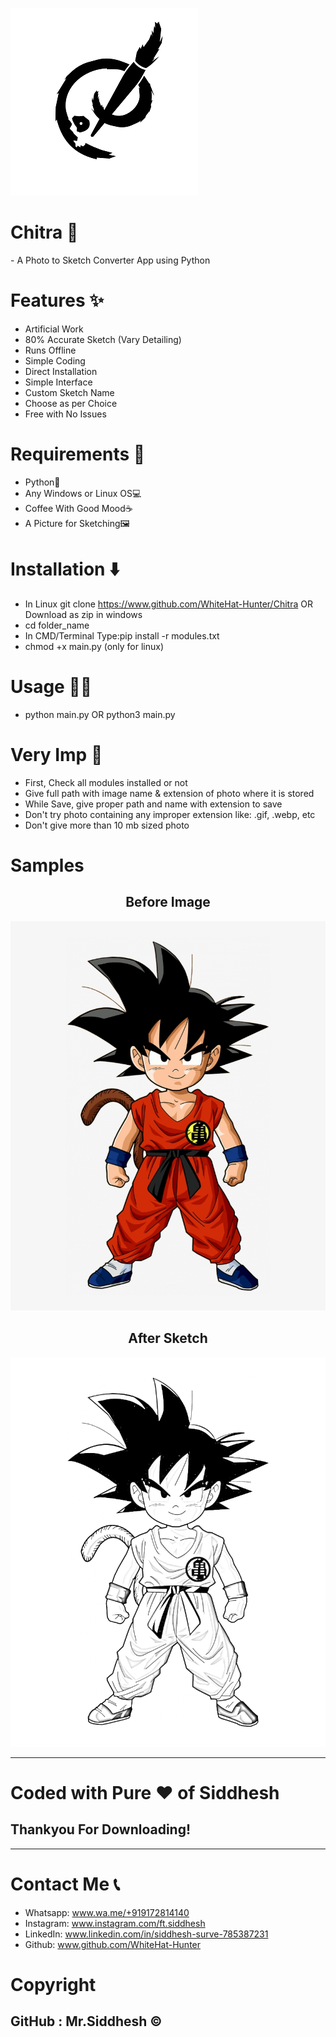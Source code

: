 ![](logo.png)

<h1 style=bold>Chitra 🔰</h1>
- A Photo to Sketch Converter App using Python

# Features ✨
- Artificial Work
- 80% Accurate Sketch (Vary Detailing)
- Runs Offline
- Simple Coding
- Direct Installation
- Simple Interface
- Custom Sketch Name
- Choose as per Choice
- Free with No Issues

# Requirements 📂
- Python🐍
- Any Windows or Linux OS💻
- Coffee With Good Mood☕
- A Picture for Sketching🖼️

# Installation ⬇️
- In Linux git clone https://www.github.com/WhiteHat-Hunter/Chitra  OR  Download as zip in windows
- cd folder_name
- In CMD/Terminal Type:pip install -r modules.txt
- chmod +x main.py (only for linux)

# Usage 👨‍💻
- python main.py  OR  python3 main.py

# Very Imp 🔴
- First, Check all modules installed or not
- Give full path with image name & extension of photo where it is stored
- While Save, give proper path and name with extension to save
- Don't try photo containing any improper extension like: .gif, .webp, etc
- Don't give more than 10 mb sized photo

# Samples

<h2 align="center"> Before Image </h2>

![](sample/goku.png)

<h2 align="center"> After Sketch </h2>

![](sample/goku-sketch.png)

--------------------------------------------------------------------------------------------------------------------

<h1>Coded with Pure ❤️ of Siddhesh</h1>

<h2 style=Bold>Thankyou For Downloading!</h2>

--------------------------------------------------------------------------------------------------------------------

# Contact Me 📞
- Whatsapp: www.wa.me/+919172814140
- Instagram: www.instagram.com/ft.siddhesh
- LinkedIn: www.linkedin.com/in/siddhesh-surve-785387231
- Github: www.github.com/WhiteHat-Hunter

# Copyright
## GitHub : Mr.Siddhesh ©️
